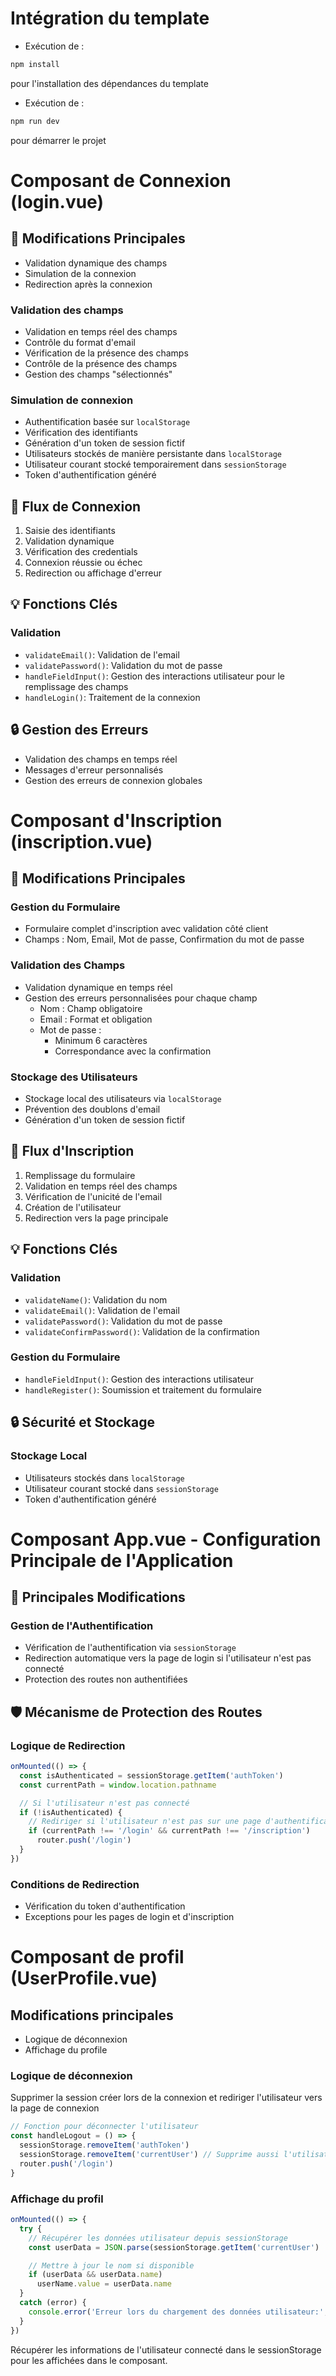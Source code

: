# Intégration du template

- Exécution de :

```sh
npm install
```

pour l'installation des dépendances du template

- Exécution de :

```sh
npm run dev
```

pour démarrer le projet

# Composant de Connexion (login.vue)

## 🔐 Modifications Principales

- Validation dynamique des champs
- Simulation de la connexion
- Redirection après la connexion

### Validation des champs

- Validation en temps réel des champs
- Contrôle du format d'email
- Vérification de la présence des champs
- Contrôle de la présence des champs
- Gestion des champs "sélectionnés"

### Simulation de connexion

- Authentification basée sur `localStorage`
- Vérification des identifiants
- Génération d'un token de session fictif
- Utilisateurs stockés de manière persistante dans `localStorage`
- Utilisateur courant stocké temporairement dans `sessionStorage`
- Token d'authentification généré

## 🚦 Flux de Connexion

1. Saisie des identifiants
2. Validation dynamique
3. Vérification des credentials
4. Connexion réussie ou échec
5. Redirection ou affichage d'erreur

## 💡 Fonctions Clés

### Validation

- `validateEmail()`: Validation de l'email
- `validatePassword()`: Validation du mot de passe
- `handleFieldInput()`: Gestion des interactions utilisateur pour le remplissage des champs
- `handleLogin()`: Traitement de la connexion

## 🔒 Gestion des Erreurs

- Validation des champs en temps réel
- Messages d'erreur personnalisés
- Gestion des erreurs de connexion globales

# Composant d'Inscription (inscription.vue)

## 🔑 Modifications Principales

### Gestion du Formulaire

- Formulaire complet d'inscription avec validation côté client
- Champs : Nom, Email, Mot de passe, Confirmation du mot de passe

### Validation des Champs

- Validation dynamique en temps réel
- Gestion des erreurs personnalisées pour chaque champ
  - Nom : Champ obligatoire
  - Email : Format et obligation
  - Mot de passe :
    - Minimum 6 caractères
    - Correspondance avec la confirmation

### Stockage des Utilisateurs

- Stockage local des utilisateurs via `localStorage`
- Prévention des doublons d'email
- Génération d'un token de session fictif

## 🚦 Flux d'Inscription

1. Remplissage du formulaire
2. Validation en temps réel des champs
3. Vérification de l'unicité de l'email
4. Création de l'utilisateur
5. Redirection vers la page principale

## 💡 Fonctions Clés

### Validation

- `validateName()`: Validation du nom
- `validateEmail()`: Validation de l'email
- `validatePassword()`: Validation du mot de passe
- `validateConfirmPassword()`: Validation de la confirmation

### Gestion du Formulaire

- `handleFieldInput()`: Gestion des interactions utilisateur
- `handleRegister()`: Soumission et traitement du formulaire

## 🔒 Sécurité et Stockage

### Stockage Local

- Utilisateurs stockés dans `localStorage`
- Utilisateur courant stocké dans `sessionStorage`
- Token d'authentification généré

# Composant App.vue - Configuration Principale de l'Application

## 🔑 Principales Modifications

### Gestion de l'Authentification

- Vérification de l'authentification via `sessionStorage`
- Redirection automatique vers la page de login si l'utilisateur n'est pas connecté
- Protection des routes non authentifiées

## 🛡️ Mécanisme de Protection des Routes

### Logique de Redirection

```typescript
onMounted(() => {
  const isAuthenticated = sessionStorage.getItem('authToken')
  const currentPath = window.location.pathname

  // Si l'utilisateur n'est pas connecté
  if (!isAuthenticated) {
    // Rediriger si l'utilisateur n'est pas sur une page d'authentification
    if (currentPath !== '/login' && currentPath !== '/inscription')
      router.push('/login')
  }
})
```

### Conditions de Redirection

- Vérification du token d'authentification
- Exceptions pour les pages de login et d'inscription

# Composant de profil (UserProfile.vue)

## Modifications principales

- Logique de déconnexion
- Affichage du profile

### Logique de déconnexion

Supprimer la session créer lors de la connexion et rediriger l'utilisateur vers la page de connexion

```typescript
// Fonction pour déconnecter l'utilisateur
const handleLogout = () => {
  sessionStorage.removeItem('authToken')
  sessionStorage.removeItem('currentUser') // Supprime aussi l'utilisateur courant (la session)
  router.push('/login')
}

```

### Affichage du profil

```typescript
onMounted(() => {
  try {
    // Récupérer les données utilisateur depuis sessionStorage
    const userData = JSON.parse(sessionStorage.getItem('currentUser') || '{}')

    // Mettre à jour le nom si disponible
    if (userData && userData.name)
      userName.value = userData.name
  }
  catch (error) {
    console.error('Erreur lors du chargement des données utilisateur:', error)
  }
})
```

Récupérer les informations de l'utilisateur connecté dans le sessionStorage pour les affichées dans le composant.
